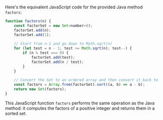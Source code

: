  Here's the equivalent JavaScript code for the provided Java method `factors`:

```javascript
function factors(n) {
    const factorSet = new Set<number>();
    factorSet.add(n);
    factorSet.add(1);
    
    // Start from n-1 and go down to Math.sqrt(n)
    for (let test = n - 1; test >= Math.sqrt(n); test--) {
        if (n % test === 0) {
            factorSet.add(test);
            factorSet.add(n / test);
        }
    }
    
    // Convert the Set to an ordered array and then convert it back to a Set for uniqueness
    const factors = Array.from(factorSet).sort((a, b) => a - b);
    return new Set(factors);
}
```

This JavaScript function `factors` performs the same operation as the Java method: it computes the factors of a positive integer and returns them in a sorted set.
